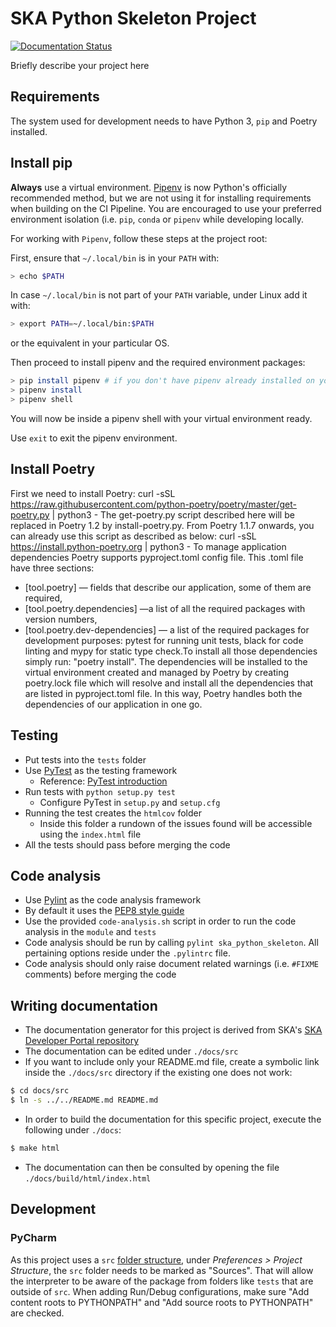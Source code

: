SKA Python Skeleton Project
===========================

[![Documentation Status](https://readthedocs.org/projects/ska-telescope-templates-ska-python-skeleton/badge/?version=latest)](https://developer.skatelescope.org/projects/ska-python-skeleton/en/latest/?badge=latest)

Briefly describe your project here

Requirements
------------

The system used for development needs to have Python 3, `pip` and Poetry installed.

Install pip
-------

**Always** use a virtual environment. [Pipenv](https://pipenv.readthedocs.io/en/latest/) is now Python's officially
recommended method, but we are not using it for installing requirements when building on the CI Pipeline. You are encouraged to use your preferred environment isolation (i.e. `pip`, `conda` or `pipenv` while developing locally.

For working with `Pipenv`, follow these steps at the project root:

First, ensure that `~/.local/bin` is in your `PATH` with:
```bash
> echo $PATH
```

In case `~/.local/bin` is not part of your `PATH` variable, under Linux add it with:
```bash
> export PATH=~/.local/bin:$PATH
```
or the equivalent in your particular OS.

Then proceed to install pipenv and the required environment packages:

```bash
> pip install pipenv # if you don't have pipenv already installed on your system
> pipenv install
> pipenv shell
```

You will now be inside a pipenv shell with your virtual environment ready.

Use `exit` to exit the pipenv environment.


Install Poetry
-------

First we need to install Poetry: curl -sSL https://raw.githubusercontent.com/python-poetry/poetry/master/get-poetry.py | python3 -
The get-poetry.py script described here will be replaced in Poetry 1.2 by install-poetry.py. From Poetry 1.1.7 onwards, you can already use this script as described as below:
curl -sSL https://install.python-poetry.org | python3 -
To manage application dependencies Poetry supports pyproject.toml config file.
This .toml file have three sections:

* [tool.poetry] — fields that describe our application, some of them are required,
* [tool.poetry.dependencies] —a list of all the required packages with version numbers,
* [tool.poetry.dev-dependencies] — a list of the required packages for development purposes: pytest for running unit tests, black for code linting and mypy for static type   check.To install all those dependencies simply run: "poetry install". The dependencies will be installed to the virtual environment created and managed by Poetry by creating poetry.lock file which will resolve and install all the dependencies that are listed in pyproject.toml file. In this way, Poetry handles both the dependencies of our application in one go.


Testing
-------

* Put tests into the `tests` folder
* Use [PyTest](https://pytest.org) as the testing framework
  - Reference: [PyTest introduction](http://pythontesting.net/framework/pytest/pytest-introduction/)
* Run tests with `python setup.py test`
  - Configure PyTest in `setup.py` and `setup.cfg`
* Running the test creates the `htmlcov` folder
    - Inside this folder a rundown of the issues found will be accessible using the `index.html` file
* All the tests should pass before merging the code 
 
 Code analysis
 -------------
 * Use [Pylint](https://www.pylint.org) as the code analysis framework
 * By default it uses the [PEP8 style guide](https://www.python.org/dev/peps/pep-0008/)
 * Use the provided `code-analysis.sh` script in order to run the code analysis in the `module` and `tests`
 * Code analysis should be run by calling `pylint ska_python_skeleton`. All pertaining options reside under the `.pylintrc` file.
 * Code analysis should only raise document related warnings (i.e. `#FIXME` comments) before merging the code
 
Writing documentation
 --------------------
 * The documentation generator for this project is derived from SKA's [SKA Developer Portal repository](https://github.com/ska-telescope/developer.skatelescope.org)
 * The documentation can be edited under `./docs/src`
 * If you want to include only your README.md file, create a symbolic link inside the `./docs/src` directory if the existing one does not work:
 ```bash
$ cd docs/src
$ ln -s ../../README.md README.md
```
 * In order to build the documentation for this specific project, execute the following under `./docs`:
 ```bash
$ make html
```
* The documentation can then be consulted by opening the file `./docs/build/html/index.html`

Development
-----------

### PyCharm

As this project uses a `src` [folder structure](https://blog.ionelmc.ro/2014/05/25/python-packaging/#the-structure),
under _Preferences > Project Structure_, the `src` folder needs to be marked as "Sources".  That will
allow the interpreter to be aware of the package from folders like `tests` that are outside of `src`.
When adding Run/Debug configurations, make sure "Add content roots to PYTHONPATH" and
"Add source roots to PYTHONPATH" are checked.
